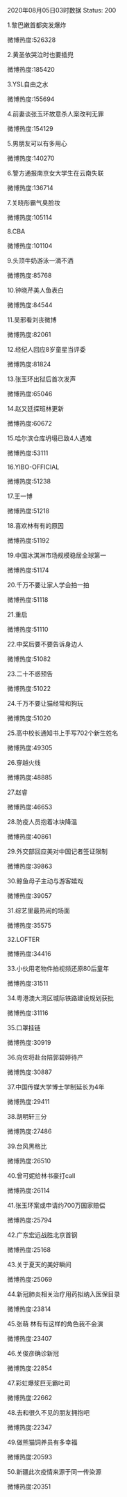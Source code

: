 2020年08月05日03时数据
Status: 200

1.黎巴嫩首都突发爆炸

微博热度:526328

2.黄圣依哭泣时也要插兜

微博热度:185420

3.YSL自由之水

微博热度:155694

4.前妻谈张玉环故意杀人案改判无罪

微博热度:154129

5.男朋友可以有多用心

微博热度:140270

6.警方通报南京女大学生在云南失联

微博热度:136714

7.关晓彤霸气臭脸妆

微博热度:105114

8.CBA

微博热度:101104

9.头顶牛奶游泳一滴不洒

微博热度:85768

10.钟晓芹美人鱼表白

微博热度:84544

11.吴邪看刘丧微博

微博热度:82061

12.经纪人回应8岁童星当评委

微博热度:81824

13.张玉环出狱后首次发声

微博热度:65046

14.赵又廷探班林更新

微博热度:60672

15.哈尔滨仓库坍塌已致4人遇难

微博热度:53111

16.YIBO-OFFICIAL

微博热度:51238

17.王一博

微博热度:51218

18.喜欢林有有的原因

微博热度:51192

19.中国冰淇淋市场规模稳居全球第一

微博热度:51174

20.千万不要让家人学会拍一拍

微博热度:51118

21.重启

微博热度:51110

22.中奖后要不要告诉身边人

微博热度:51082

23.二十不惑预告

微博热度:51022

24.千万不要让猫经常和狗玩

微博热度:51020

25.高中校长通知书上手写702个新生姓名

微博热度:49305

26.穿越火线

微博热度:48885

27.赵睿

微博热度:46653

28.防疫人员抱着冰块降温

微博热度:40861

29.外交部回应美对中国记者签证限制

微博热度:39863

30.鲸鱼母子主动与游客嬉戏

微博热度:39057

31.综艺里最热闹的场面

微博热度:35575

32.LOFTER

微博热度:34416

33.小伙用老物件拍视频还原80后童年

微博热度:31511

34.粤港澳大湾区城际铁路建设规划获批

微博热度:31116

35.口罩挂链

微博热度:30919

36.向佐将赴台陪郭碧婷待产

微博热度:30887

37.中国传媒大学博士学制延长为4年

微博热度:29411

38.胡明轩三分

微博热度:27486

39.台风黑格比

微博热度:26510

40.曾可妮给林书豪打call

微博热度:26114

41.张玉环案或申请约700万国家赔偿

微博热度:25794

42.广东宏远战胜北京首钢

微博热度:25168

43.关于夏天的美好瞬间

微博热度:25069

44.新冠肺炎相关治疗用药拟纳入医保目录

微博热度:23814

45.张萌 林有有这样的角色我不会演

微博热度:23407

46.关俊彦确诊新冠

微博热度:22854

47.彩虹爆浆巨无霸吐司

微博热度:22662

48.去和很久不见的朋友拥抱吧

微博热度:22347

49.做熊猫饲养员有多幸福

微博热度:20593

50.新疆此次疫情来源于同一传染源

微博热度:20351

